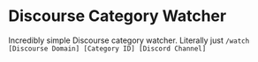 # Discourse Category Watcher

Incredibly simple Discourse category watcher. Literally just `/watch [Discourse Domain] [Category ID] [Discord Channel]`
